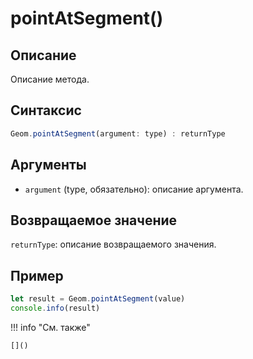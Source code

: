 # pointAtSegment()

## Описание
Описание метода.

## Синтаксис
```javascript
Geom.pointAtSegment(argument: type) : returnType
```

## Аргументы
- `argument` (type, обязательно): описание аргумента.

## Возвращаемое значение
`returnType`: описание возвращаемого значения.

## Пример
```javascript linenums="1"
let result = Geom.pointAtSegment(value)
console.info(result)
```

!!! info "См. также"

    []()

